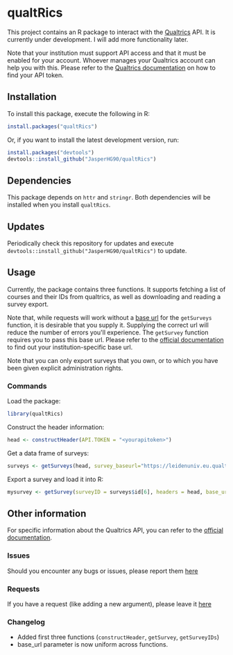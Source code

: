 # qualtRics

This project contains an R package to interact with the [Qualtrics](https://www.qualtrics.com/) API. It is currently under development. I will add more functionality later.

Note that your institution must support API access and that it must be enabled for your account. Whoever manages your Qualtrics account can help you with this. Please refer to the [Qualtrics documentation](https://api.qualtrics.com/docs/authentication) on how to find your API token.

## Installation

To install this package, execute the following in R:

```r
install.packages("qualtRics")
```

Or, if you want to install the latest development version, run:

```r
install.packages("devtools")
devtools::install_github("JasperHG90/qualtRics")
```

## Dependencies

This package depends on `httr` and `stringr`. Both dependencies will be installed when you install `qualtRics`.

## Updates

Periodically check this repository for updates and execute `devtools::install_github("JasperHG90/qualtRics")` to update.

## Usage

Currently, the package contains three functions. It supports fetching a list of courses and their IDs from qualtrics, as well as downloading and reading a survey export. 

Note that, while requests will work without a [base url](https://api.qualtrics.com/docs/root-url) for the `getSurveys` function, it is desirable that you supply it. Supplying the correct url will reduce the number of errors you'll experience. The `getSurvey` function requires you to pass this base url. Please refer to the [official documentation](https://api.qualtrics.com/docs/root-url) to find out your institution-specific base url.

Note that you can only export surveys that you own, or to which you have been given explicit administration rights.

### Commands

Load the package:

```r
library(qualtRics)
```

Construct the header information:

```r
head <- constructHeader(API.TOKEN = "<yourapitoken>")
```

Get a data frame of surveys:

```r
surveys <- getSurveys(head, survey_baseurl="https://leidenuniv.eu.qualtrics.com") # URL is for my own institution
```

Export a survey and load it into R:

```r
mysurvey <- getSurvey(surveyID = surveys$id[6], headers = head, base_url = "https://leidenuniv.eu.qualtrics.com", verbose = TRUE)
```

## Other information

For specific information about the Qualtrics API, you can refer to the [official documentation](https://api.qualtrics.com/docs/overview).

### Issues

Should you encounter any bugs or issues, please report them [here](https://github.com/JasperHG90/qualtRics/issues)

### Requests

If you have a request (like adding a new argument), please leave it [here](https://github.com/JasperHG90/qualtRics/issues)

### Changelog

- Added first three functions (`constructHeader`, `getSurvey`, `getSurveyIDs`)
- base_url parameter is now uniform across functions.
